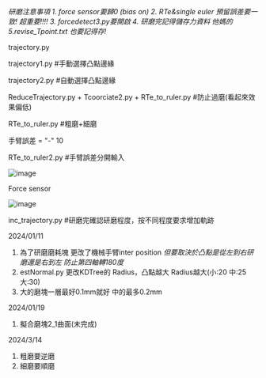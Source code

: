 *研磨注意事項*
*1. force sensor要歸0 (bias on)
2. RTe&single euler 預留誤差要一致! 超重要!!!!
3. forcedetect3.py要開啟
4. 研磨完記得儲存力資料 他媽的
5.revise_Tpoint.txt 也要記得存!*


trajectory.py

trajectory1.py  #手動選擇凸點邊緣

trajectory2.py  #自動選擇凸點邊緣

ReduceTrajectory.py + Tcoorciate2.py + RTe_to_ruler.py   #防止過磨(看起來效果偏低)

RTe_to_ruler.py  #粗磨+細磨

手臂誤差 = "-" 10


RTe_to_ruler2.py  #手臂誤差分開輸入 

![image](https://github.com/yoriii2000/fuckuhsuzting/assets/111038997/f6ea2b25-d827-4232-91d0-006fa44feb78)


Force sensor 

![image](https://github.com/yoriii2000/fuckuhsuzting/assets/111038997/23880a50-f6be-44f4-ba98-27e4476bc0c9)



inc_trajectory.py  #研磨完確認研磨程度，按不同程度要求增加軌跡


2024/01/11
1. 為了研磨磨耗塊
更改了機械手臂inter position
*但要取決於凸點是從左到右研磨還是右到左*
*防止第四軸轉180度*
2. estNormal.py 更改KDTree的 Radius，凸點越大 Radius越大(小:20 中:25 大:30)
3. 大的磨塊一層最好0.1mm就好 中的最多0.2mm

2024/01/19
1. 擬合磨塊2_1曲面(未完成)

2024/3/14
1. 粗磨要逆磨
2. 細磨要順磨
